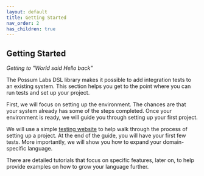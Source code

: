 ```yaml
---
layout: default
title: Getting Started
nav_order: 2
has_children: true
---
```


## Getting Started

*Getting to "World said Hello back"*

The Possum Labs DSL library makes it possible to add integration tests to an existing system. This section helps you get to the point where you can run tests and set up your project. 

First, we will focus on setting up the environment. The chances are that your system already has some of the steps completed. Once your environment is ready, we will guide you through setting up your first project.

We will use a simple <a href="http://possumlabs.com/testsite/" target="_blank">testing website</a> to help walk through the process of setting up a project. At the end of the guide, you will have your first few tests. More importantly, we will show you how to expand your domain-specific language. 

There are detailed tutorials that focus on specific features, later on, to help provide examples on how to grow your language further. 
